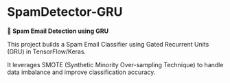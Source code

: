 # SpamDetector-GRU
**📌 Spam Email Detection using GRU**


This project builds a Spam Email Classifier using Gated Recurrent Units (GRU) in TensorFlow/Keras. 

It leverages SMOTE (Synthetic Minority Over-sampling Technique) to handle data imbalance and improve classification accuracy.


